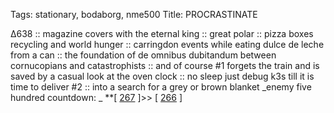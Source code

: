 Tags: stationary, bodaborg, nme500
Title: PROCRASTINATE
  
∆638 :: magazine covers with the eternal king :: great polar ::  pizza boxes recycling and world hunger :: carringdon events while eating dulce de leche from a can :: the foundation of de omnibus dubitandum between cornucopians and catastrophists :: and of course #1 forgets the train and is saved by a casual look at the oven clock :: no sleep just debug k3s till it is time to deliver #2 :: into a search for a grey or brown blanket 
_enemy five hundred countdown: _  **[ [267](https://www.allmusic.com/album/stupidity-mw0000050965) ]>> [ [266](https://www.allmusic.com/album/a-rush-of-blood-to-the-head-mw0000218992) ]